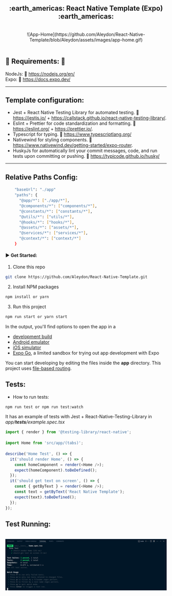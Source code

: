 <h2 align='center'>:earth_americas: React Native Template (Expo) :earth_americas:</h2>

<p align="center">
  <br>
  ![App-Home](https://github.com/Aleydon/React-Native-Template/blob/Aleydon/assets/images/app-home.gif)
  <br>
  <br>
</p>

## :pushpin: Requirements: :pushpin:

NodeJs: :link: https://nodejs.org/en/
<br />
Expo: :link: https://docs.expo.dev/

---

<h2>Template configuration:</h2>

- Jest + React Native Testing Library for automated testing. :link: https://jestjs.io/ + https://callstack.github.io/react-native-testing-library/.
- Eslint + Prettier for code standardization and formatting. :link: https://eslint.org/ + https://prettier.io/.
- Typescript for typing. :link: https://www.typescriptlang.org/
- Nativewind for styling components. :link: https://www.nativewind.dev/getting-started/expo-router.
- HuskyJs for automatically lint your commit messages, code, and run tests upon committing or pushing. :link: https://typicode.github.io/husky/

---

<h2>Relative Paths Config:</h2>

```sh
	"baseUrl": "./app"
    "paths": {
      "@app/*": ["./app/*"],
      "@components/*": ["components/*"],
      "@constants/*": ["constants/*"],
      "@utils/*": ["utils/*"],
      "@hooks/*": ["hooks/*"],
      "@assets/*": ["assets/*"],
      "@services/*": ["services/*"],
      "@context/*": ["context/*"]
    }
```

#### :arrow_forward: Get Started:

1. Clone this repo

```sh
git clone https://github.com/Aleydon/React-Native-Template.git
```

2. Install NPM packages

```sh
npm install or yarn
```

3.  Run this project

```sh
npm run start or yarn start
```

In the output, you'll find options to open the app in a

- [development build](https://docs.expo.dev/develop/development-builds/introduction/)
- [Android emulator](https://docs.expo.dev/workflow/android-studio-emulator/)
- [iOS simulator](https://docs.expo.dev/workflow/ios-simulator/)
- [Expo Go](https://expo.dev/go), a limited sandbox for trying out app development with Expo

You can start developing by editing the files inside the **app** directory. This project uses [file-based routing](https://docs.expo.dev/router/introduction).

<h2>Tests:</h2>

- How to run tests:

```sh
npm run test or npm run test:watch
```

It has an example of tests with Jest + React-Native-Testing-Library in _app/**tests**/example.spec.tsx_

```ts
import { render } from '@testing-library/react-native';

import Home from 'src/app/(tabs)';

describe('Home Test', () => {
  it('should render Home', () => {
    const homeComponent = render(<Home />);
    expect(homeComponent).toBeDefined();
  });
  it('should get text on screen', () => {
    const { getByText } = render(<Home />);
    const text = getByText('React Native Template');
    expect(text).toBeDefined();
  });
});
```

<h2>Test Running:</h2>
<p align="center">
  <br>
  <img width="1200" src="./assets/images/rn-jest-test.png" alt="Image test running">
  <br>
  <br>
</p>

